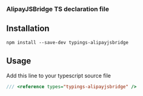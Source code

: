 ### AlipayJSBridge TS declaration file ###

## Installation ##
```npm
npm install --save-dev typings-alipayjsbridge
```

## Usage ##
Add this line to your typescript source file
```javascript
/// <reference types="typings-alipayjsbridge" />
```